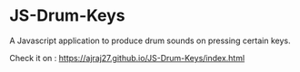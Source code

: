 # JS-Drum-Keys
A Javascript application to produce drum sounds on pressing certain keys.

Check it on : https://ajraj27.github.io/JS-Drum-Keys/index.html
